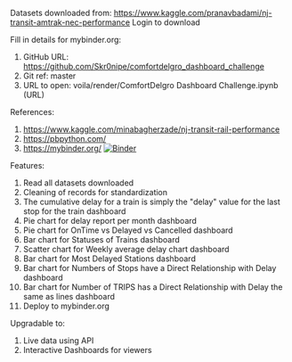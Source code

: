 Datasets downloaded from: https://www.kaggle.com/pranavbadami/nj-transit-amtrak-nec-performance
Login to download

Fill in details for mybinder.org:
1. GitHub URL: https://github.com/Skr0nipe/comfortdelgro_dashboard_challenge
2. Git ref: master
3. URL to open: voila/render/ComfortDelgro Dashboard Challenge.ipynb (URL)


References:
1. https://www.kaggle.com/minabagherzade/nj-transit-rail-performance
2. https://pbpython.com/
3. https://mybinder.org/ [![Binder](https://mybinder.org/badge_logo.svg)](https://mybinder.org/v2/gh/Skr0nipe/comfortdelgro_dashboard_challenge/master?urlpath=voila%2Frender%2FComfortDelgro%20Dashboard%20Challenge.ipynb)

Features:
1. Read all datasets downloaded
2. Cleaning of records for standardization
3. The cumulative delay for a train is simply the "delay" value for the last stop for the train dashboard
4. Pie chart for delay report per month dashboard
5. Pie chart for OnTime vs Delayed vs Cancelled dashboard
6. Bar chart for Statuses of Trains dashboard
7. Scatter chart for Weekly average delay chart dashboard
8. Bar chart for Most Delayed Stations dashboard
9. Bar chart for Numbers of Stops have a Direct Relationship with Delay dashboard
10. Bar chart for Number of TRIPS has a Direct Relationship with Delay the same as lines dashboard
11. Deploy to mybinder.org

Upgradable to:
1. Live data using API
2. Interactive Dashboards for viewers